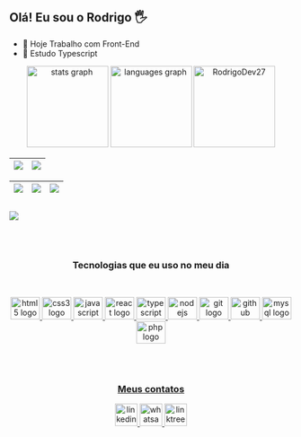 ## Olá! Eu sou o Rodrigo 🖐️


- 🔭 Hoje Trabalho com Front-End
- 🌱 Estudo Typescript



<div align="center">
  <img src="https://github-readme-stats.vercel.app/api?username=RodrigoDev27&show_icons=true&bg_color=00000000" height="145" alt="stats graph"/>
  <img src="https://github-readme-stats.vercel.app/api/top-langs?username=RodrigoDev27&locale=en&hide_title=false&layout=compact&card_width=320&langs_count=5&bg_color=00000000&hide_border=false" height="145" alt="languages graph"/>   
   <img src="https://github-readme-streak-stats.herokuapp.com/?user=RodrigoDev27&theme=tokyonight-duo" height="145" alt="RodrigoDev27" />
   
</div>


| ![](http://github-profile-summary-cards.vercel.app/api/cards/profile-details?username=RodrigoDev27&theme=chartreuse_dark) | ![](http://github-profile-summary-cards.vercel.app/api/cards/repos-per-language?username=RodrigoDev27&theme=chartreuse_dark) |
| :-: | :-: | 


| ![](http://github-profile-summary-cards.vercel.app/api/cards/most-commit-language?username=RodrigoDev27&theme=chartreuse_dark) | ![](http://github-profile-summary-cards.vercel.app/api/cards/stats?username=RodrigoDev27&theme=chartreuse_dark) | ![](http://github-profile-summary-cards.vercel.app/api/cards/productive-time?username=RodrigoDev27&theme=chartreuse_dark&utcOffset=8) |
| :-: | :-: | :-: | 

##

  <p>
  <a href="https://github.com/wolwerr"><img src="https://readme-typing-svg.herokuapp.com/?lines=Software%20Front-End&font=Fira%20Code&center=true&width=440&height=45&color=bluevCenter=true&size=22"  ></a>
</p>

##

<div align="center"><br/>
<h3>Tecnologias que eu uso no meu dia</h3><br/> 

  <a href="https://html.com/" target="_blank"><img src="https://cdn.jsdelivr.net/gh/devicons/devicon/icons/html5/html5-original.svg" height="40" width="52" alt="html5 logo"  />
    <a href="https://www.w3.org/Style/CSS/Overview.en.html" target="_blank"><img src="https://cdn.jsdelivr.net/gh/devicons/devicon/icons/css3/css3-original.svg" height="40" width="52" alt="css3 logo"  />
     <a href="https://www.javascript.com/" target="_blank"><img src="https://cdn.jsdelivr.net/gh/devicons/devicon/icons/javascript/javascript-original.svg" height="40" width="52" alt="javascript logo"  />
      <a href="https://reactjs.org/" target="_blank"><img src="https://cdn.jsdelivr.net/gh/devicons/devicon/icons/react/react-original.svg" height="40" width="52" alt="react logo"  />
      <a href="https://www.typescriptlang.org/" target="_blank"><img src="https://cdn.jsdelivr.net/gh/devicons/devicon/icons/typescript/typescript-original.svg" height="40" width="52" alt="typescript logo"  />
       <a href="https://nodejs.org/en/" target="_blank"><img src="https://cdn.jsdelivr.net/gh/devicons/devicon/icons/nodejs/nodejs-original.svg" height="40" width="52" alt="nodejs logo"  />
         <a href="https://git-scm.com/" target="_blank"><img src="https://cdn.jsdelivr.net/gh/devicons/devicon/icons/git/git-original.svg" height="40" width="52" alt="git logo"  />
  <a href="https://github.com/" target="_blank"><img src="https://cdn.jsdelivr.net/gh/devicons/devicon/icons/github/github-original.svg" height="40" width="52" alt="github logo"  />
   <a href="https://www.mysql.com/" target="_blank"><img src="https://cdn.jsdelivr.net/gh/devicons/devicon/icons/mysql/mysql-original.svg" height="40" width="52" alt="mysql logo"  />
     <a href="https://www.php.net/" target="_blank"><img src="https://cdn.jsdelivr.net/gh/devicons/devicon/icons/php/php-original.svg" height="40" width="52" alt="php logo"  />
</div><br/><br/>

<div align="center">
 <h3>Meus contatos</h3>


  <a href="https://www.linkedin.com/in/linkedin.com/in/rodrigo-silva-413a87272" target="_blank">
    <img src="https://img.shields.io/static/v1?message=LinkedIn&logo=linkedin&label=&color=0077B5&logoColor=white&labelColor=&style=for-the-badge" height="40" alt="linkedin logo"  />
  </a>
   <a href="https://api.whatsapp.com/send?phone=5532991121261" target="_blank">
    <img src="https://img.shields.io/static/v1?message=Whatsapp&logo=whatsapp&label=&color=25D366&logoColor=white&labelColor=&style=for-the-badge" height="40" alt="whatsapp logo"  />
  </a>
   <a href="https://portfolio-devsilva.netlify.app/" target="_blank">
    <img src="https://img.shields.io/static/v1?message=Linktree&logo=linktree&label=&color=1de9b6&logoColor=white&labelColor=&style=for-the-badge" height="40" alt="linktree logo"  />
  </a>
  
</div>











